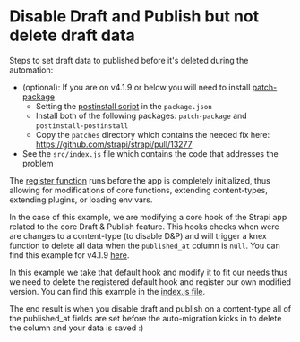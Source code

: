 # Disable Draft and Publish but not delete draft data

Steps to set draft data to published before it's deleted during the automation:

- (optional): If you are on v4.1.9 or below you will need to install [patch-package](https://www.npmjs.com/package/patch-package)
  - Setting the [postinstall script](./package.json#L11) in the `package.json`
  - Install both of the following packages: `patch-package` and `postinstall-postinstall`
  - Copy the `patches` directory which contains the needed fix here: https://github.com/strapi/strapi/pull/13277
- See the `src/index.js` file which contains the code that addresses the problem

The [register function](https://docs.strapi.io/developer-docs/latest/setup-deployment-guides/configurations/optional/functions.html#register) runs before the app is completely initialized, thus allowing for modifications of core functions, extending content-types, extending plugins, or loading env vars.

In the case of this example, we are modifying a core hook of the Strapi app related to the core Draft & Publish feature. This hooks checks when were are changes to a content-type (to disable D&P) and will trigger a knex function to delete all data when the `published_at` column is `null`. You can find this example for v4.1.9 [here](https://github.com/strapi/strapi/blob/0f9b69298b2d94b31b434bd7217060570ae89374/packages/core/strapi/lib/migrations/draft-publish.js#L30-L52).

In this example we take that default hook and modify it to fit our needs thus we need to delete the registered default hook and register our own modified version.
You can find this example in the [index.js file](./src/index.js#L13-L43).

The end result is when you disable draft and publish on a content-type all of the published_at fields are set before the auto-migration kicks in to delete the column and your data is saved :) 
